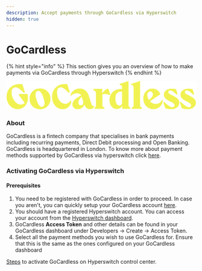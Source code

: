 ```yaml
---
description: Accept payments through GoCardless via Hyperswitch
hidden: true
---
```


# GoCardless

{% hint style="info" %}
This section gives you an overview of how to make payments via GoCardless through Hyperswitch
{% endhint %}

![logo\_globalPayment](../../../../../.gitbook/assets/gocardless-logo.png)

### About

GoCardless is a fintech company that specialises in bank payments including recurring payments, Direct Debit processing and Open Banking. GoCardless is headquartered in London. To know  more about payment methods supported by GoCardless via hyperswitch click [here](https://hyperswitch.io/pm-list).

### Activating GoCardless via Hyperswitch

#### Prerequisites

1. You need to be registered with GoCardless in order to proceed. In case you aren't, you can quickly setup your GoCardless account [here](https://manage-sandbox.gocardless.com/sign-up).
2. You should have a registered Hyperswitch account. You can access your account from the [Hyperswitch dashboard](https://app.hyperswitch.io/register).
3. GoCardless **Access Token** and other details can be found in your GoCardless dashboard under Developers -> Create -> Access Token.
4. Select all the payment methods you wish to use GoCardless for. Ensure that this is the same as the ones configured on your GoCardless dashboard

[Steps](https://docs.hyperswitch.io/hyperswitch-cloud/connectors/activate-connector-on-hyperswitch) to activate GoCardless on Hyperswitch control center.
